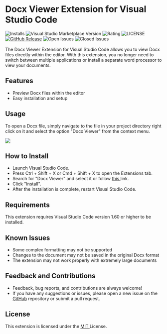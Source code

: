 # Docx Viewer Extension for Visual Studio Code
![Installs](https://img.shields.io/visual-studio-marketplace/i/ShahilKumar.docxreader)
![Visual Studio Marketplace Version](https://img.shields.io/visual-studio-marketplace/v/ShahilKumar.docxreader.svg)
![Rating](https://img.shields.io/visual-studio-marketplace/r/ShahilKumar.docxreader.svg)
![LICENSE](https://img.shields.io/github/license/skfrost19/Docx-Viewer.svg)
[![GitHub Release](https://img.shields.io/github/release/skfrost19/Docx-Viewer.svg)](https://github.com/skfrost19/Docx-Viewer/releases)
![Open Issues](https://img.shields.io/github/issues-raw/skfrost19/Docx-Viewer.svg)
![Closed Issues](https://img.shields.io/github/issues-closed-raw/skfrost19/Docx-Viewer.svg)<br><br>
The Docx Viewer Extension for Visual Studio Code allows you to view Docx files directly within the editor. With this extension, you no longer need to switch between multiple applications or install a separate word processor to view your documents.

## Features
* Preview Docx files within the editor
* Easy installation and setup

## Usage
To open a Docx file, simply navigate to the file in your project directory right click on it and select the option "Docx Viewer" from the context menu.

![](https://media.giphy.com/media/INylYvJUrq0UxHlvX7/giphy.gif)


## How to Install
* Launch Visual Studio Code.
* Press Ctrl + Shift + X or Cmd + Shift + X to open the Extensions tab.
* Search for "Docx Viewer" and select it or follow <a href = "https://marketplace.visualstudio.com/items?itemName=ShahilKumar.docxreader"> this </a> link.  
* Click "Install".  
* After the installation is complete, restart Visual Studio Code.

## Requirements
This extension requires Visual Studio Code version 1.60 or higher to be installed.

## Known Issues
* Some complex formatting may not be supported
* Changes to the document may not be saved in the original Docx format
* The extension may not work properly with extremely large documents

## Feedback and Contributions
* Feedback, bug reports, and contributions are always welcome! 
* If you have any suggestions or issues, please open a new issue on the <a href = "https://github.com/skfrost19/Docx-Viewer"> GitHub</a> repository or submit a pull request.

## License
This extension is licensed under the <a href = "LICENSE.txt"> MIT </a> License.
